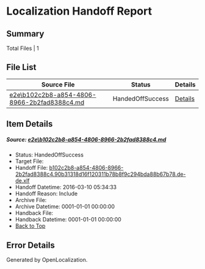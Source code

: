 # <a name='report-top'></a> Localization Handoff Report

## Summary
 Total Files | 1

## File List
 Source File | Status | Details 
 ----------- | ------ | ------- 
 [e2e\b102c2b8-a854-4806-8966-2b2fad8388c4.md](https://github.com/OpenLocalizationTest/oltest/blob/c3015a293e080aa64923a862839f9057efd86a8e/e2e/b102c2b8-a854-4806-8966-2b2fad8388c4.md) | HandedOffSuccess | [Details](#4592d5fcd85a034bf65dd653f83f38c4a3a6d7f63)

## Item Details
##### <a name='4592d5fcd85a034bf65dd653f83f38c4a3a6d7f63'></a> Source: [e2e\b102c2b8-a854-4806-8966-2b2fad8388c4.md](https://github.com/OpenLocalizationTest/oltest/blob/c3015a293e080aa64923a862839f9057efd86a8e/e2e/b102c2b8-a854-4806-8966-2b2fad8388c4.md)
* Status: HandedOffSuccess
* Target File: 
* Handoff File: [b102c2b8-a854-4806-8966-2b2fad8388c4.90b31318d16f120311b78b8f9c294bda88b67b78.de-de.xlf](https://github.com/OpenLocalizationTestOrg/olhandoff/blob/44644e51addf21eaccd94fe88b69ce51e4b37318/ol-handoff/OpenLocalizationTestOrg/oltest.de-de/xinjiang/ht/b102c2b8-a854-4806-8966-2b2fad8388c4.90b31318d16f120311b78b8f9c294bda88b67b78.de-de.xlf)
* Handoff Datetime: 2016-03-10 05:34:33
* Handoff Reason: Include
* Archive File: 
* Archive Datetime: 0001-01-01 00:00:00
* Handback File: 
* Handback Datetime: 0001-01-01 00:00:00
* [Back to Top](#report-top)


## Error Details

Generated by OpenLocalization.
